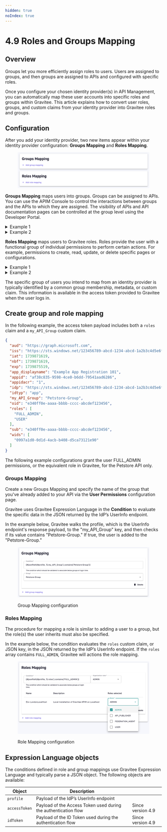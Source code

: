 ```yaml
---
hidden: true
noIndex: true
---
```


# 4.9 Roles and Groups Mapping

## Overview

Groups let you more efficiently assign roles to users. Users are assigned to groups, and then groups are assigned to APIs and configured with specific roles.

Once you configure your chosen identity provider(s) in API Management, you can automatically map these user accounts into specific roles and groups within Gravitee. This article explains how to convert user roles, groups, and custom claims from your identity provider into Gravitee roles and groups.

## Configuration

After you add your identity provider, two new items appear within your identity provider configuration: **Groups Mapping** and **Roles Mapping**.

<figure><img src="../../../.gitbook/assets/image (37).png" alt=""><figcaption></figcaption></figure>

**Groups Mapping** maps users into groups. Groups can be assigned to APIs. You can use the APIM Console to control the interactions between groups and the APIs to which they are assigned. The visibility of APIs and API documentation pages can be controlled at the group level using the Developer Portal.

<details>

<summary>Example 1</summary>

If you want to give only internal users access to certain APIs, you can create two groups in Gravitee to distinguish between internal and external users, and then control API visibility using the Developer Portal.

Every new user who signs into the Developer Portal is automatically added to the "external" users group, while the access tokens of known internal users are queried via Group Mapping against specific conditions. If a known user's access token matches a given condition, the user is added to the "internal" user group.

You can define access controls via the groups on your API's User Permissions configuration page.

</details>

<details>

<summary>Example 2</summary>

To provide certain users with full ownership rights over a specific Gravitee API, these users must be grouped by your identity provider. For example, through a group, metadata, or custom access token claims.

You can create a new group in Gravitee, and then link it to your specific API. Next, you can create a new Group Mapping to automatically map these new users into the group with full ownership permissions.

</details>

**Roles Mapping** maps users to Gravitee roles. Roles provide the user with a functional group of individual permissions to perform certain actions. For example, permissions to create, read, update, or delete specific pages or configurations. &#x20;

<details>

<summary>Example 1</summary>

The built-in `API:PRIMARY_OWNER` role gives a user or group assigned to an API full permissions to modify that specific API.

</details>

<details>

<summary>Example 2</summary>

The built-in `ENVIRONMENT:USER` role allows the user to read APIs, create and delete applications, and read documentation.

</details>

The specific group of users you intend to map from an identity provider is typically identified by a common group membership, metadata, or custom claim. This information is available in the access token provided to Gravitee when the user logs in.

## Create group and role mapping

In the following example, the access token payload includes both a `roles` claim and a `my_API_Group` custom claim.

```json
{
  "aud": "https://graph.microsoft.com",
  "iss": "https://sts.windows.net/123456789-abcd-1234-abcd-1a2b3c4d5e6f/",
  "iat": 1739871619,
  "nbf": 1739871619,
  "exp": 1739875519,
  "app_displayname": "Example App Registration 101",
  "appid": "af38c835-9598-4ce0-b6dd-79541aad6286",
  "appidacr": "1",
  "idp": "https://sts.windows.net/123456789-abcd-1234-abcd-1a2b3c4d5e6f/",
  "idtyp": "app",
  "my_API_Group": "Petstore-Group",
  "oid": "e340ff0e-aaaa-bbbb-cccc-abcdef123456",
  "roles": [
    "FULL_ADMIN",
    "USER"
  ],
  "sub": "e340ff0e-aaaa-bbbb-cccc-abcdef123456",
  "wids": [
    "0997a1d0-0d1d-4acb-b408-d5ca73121e90"
  ]
}
```

The following example configurations grant the user FULL\_ADMIN permissions, or the equivalent role in Gravitee, for the Petstore API only.

### Groups Mapping

Create a new Groups Mapping and specify the name of the group that you've already added to your API via the **User Permissions** configuration page.

Gravitee uses Gravitee Expression Language in the **Condition** to evaluate the specific data in the JSON returned by the IdP’s UserInfo endpoint.&#x20;

In the example below, Gravitee walks the profile, which is the UserInfo endpoint's response payload, to the "my\_API\_Group" key, and then checks if its value contains "Petstore-Group."  If true, the user is added to the "Petstore-Group."

<figure><img src="../../../.gitbook/assets/image (192).png" alt=""><figcaption><p>Group Mapping configuration</p></figcaption></figure>

### Roles Mapping

The procedure for mapping a role is similar to adding a user to a group, but the role(s) the user inherits must also be specified.

In the example below, the condition evaluates the `roles` custom claim, or JSON key, in the JSON returned by the IdP’s UserInfo endpoint. If the `roles` array contains `FULL_ADMIN`, Gravitee will actions the role mapping.

<figure><img src="../../../.gitbook/assets/image (194).png" alt=""><figcaption><p>Role Mapping configuration</p></figcaption></figure>

## Expression Language objects

The conditions defined in role and group mappings use Gravitee Expression Language and typically parse a JSON object. The following objects are available:

| Object        | Description                                                     |                   |
| ------------- | --------------------------------------------------------------- | ----------------- |
| `profile`     | Payload of the IdP’s UserInfo endpoint                          |                   |
| `accessToken` | Payload of the Access Token used during the authentication flow | Since version 4.9 |
| `idToken`     | Payload of the ID Token used during the authentication flow     | Since version 4.9 |
